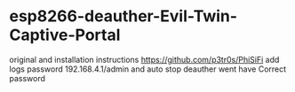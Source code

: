 # esp8266-deauther-Evil-Twin-Captive-Portal
original and installation instructions https://github.com/p3tr0s/PhiSiFi
add logs password 192.168.4.1/admin and auto stop deauther went have Correct password
